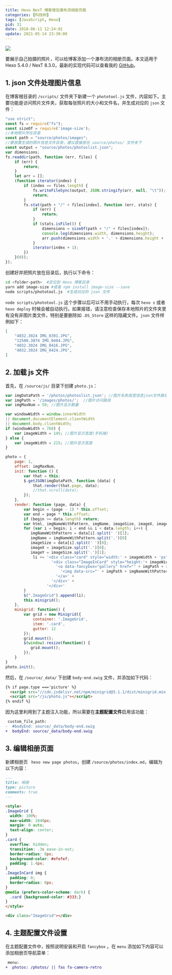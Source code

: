 ```yaml
---
title: Hexo NexT 博客增加瀑布流相册页面
categories: [科技树]
tags: [JavaScript, Hexo]
pid: 31
date: 2018-06-11 12:24:01
update: 2021-05-14 23:30:00
---
```


![](https://website-1256060851.file.myqcloud.com/posts/31/album.jpg!600x)

要展示自己拍摄的照片，可以给博客添加一个瀑布流的相册页面。本文适用于 Hexo 5.4.0 / NexT 8.3.0，最新的实现代码可以查看我的 [GitHub](https://github.com/lei2rock/PhotoGallery/)。<!--more-->

## 1. json 文件处理图片信息

在博客根目录的 `/scripts/` 文件夹下新建一个 `phototool.js` 文件，内容如下。主要功能是访问照片文件夹，获取每张照片的大小和文件名，并生成对应的 `json` 文件：

```js /scripts/phototool.js
"use strict";
const fs = require("fs");
const sizeOf = require('image-size');
//本地照片所在目录
const path = "source/photos/images"; 
//要放置生成的照片信息文件目录，建议直接放在 source/photos/ 文件夹下
const output = "source/photos/photoslist.json";
var dimensions;
fs.readdir(path, function (err, files) {
    if (err) {
        return;
    }
    let arr = [];
    (function iterator(index) {
        if (index == files.length) {
            fs.writeFileSync(output, JSON.stringify(arr, null, "\t"));
            return;
        }
        fs.stat(path + "/" + files[index], function (err, stats) {
            if (err) {
                return;
            }
            if (stats.isFile()) {
                dimensions = sizeOf(path + "/" + files[index]);
                console.log(dimensions.width, dimensions.height);
                arr.push(dimensions.width + '.' + dimensions.height + ' ' + files[index]);
            }
            iterator(index + 1);
        })
    }(0));
});
```

创建好并把照片放在目录后，执行以下命令：

```sh
cd <folder-path>  #定位到 Hexo 博客目录
yarn add image-size #或者 npm install image-size --save
node scripts/phototool.js  #生成对应的 json 文件
```

`node scripts/phototool.js` 这个步骤以后可以不用手动执行，每次 `hexo s` 或者 `hexo deploy` 时候会被自动执行。如果报错，请注意检查保存本地照片的文件夹里有没有非图片类文件，特别是要删除如 `.DS_Store` 这样的隐藏文件。`json` 文件样例如下：

```json /source/photos/photoslist.json
[
	"4032.3024 IMG_0391.JPG",
	"12500.3874 IMG_0404.JPG",
	"4032.3024 IMG_0416.JPG",
	"4032.3024 IMG_0424.JPG",
]
```

## 2. 加载 js 文件

首先，在 `/source/js/` 目录下创建 `photo.js`：

```js /source/js/photo.js
var imgDataPath = '/photos/photoslist.json'; //图片名称高宽信息json文件路径
var imgPath = '/images/photos/';  //图片访问路径
var imgMaxNum = 50; //图片显示数量

var windowWidth = window.innerWidth
|| document.documentElement.clientWidth
|| document.body.clientWidth;
if (windowWidth < 768) {
    var imageWidth = 145; //图片显示宽度(手机端)
} else {
    var imageWidth = 215; //图片显示宽度
}

photo = {
    page: 1,
    offset: imgMaxNum,
    init: function () {
        var that = this;
        $.getJSON(imgDataPath, function (data) {
            that.render(that.page, data);
            //that.scroll(data);
        });
    },
    render: function (page, data) {
        var begin = (page - 1) * this.offset;
        var end = page * this.offset;
        if (begin >= data.length) return;
        var html, imgNameWithPattern, imgName, imageSize, imageX, imageY, li = "";
        for (var i = begin; i < end && i < data.length; i++) {
           imgNameWithPattern = data[i].split(' ')[1];
           imgName = imgNameWithPattern.split('.')[0]
           imageSize = data[i].split(' ')[0];
           imageX = imageSize.split('.')[0];
           imageY = imageSize.split('.')[1];
            li += '<div class="card" style="width:' + imageWidth + 'px" >' +
                    '<div class="ImageInCard" style="height:'+ imageWidth * imageY / imageX + 'px">' +
                      '<a data-fancybox="gallery" href="' + imgPath + imgNameWithPattern + '" data-caption="' + imgName + '" title="' +  imgName + '">' +
                        '<img data-src="' + imgPath + imgNameWithPattern + ' " src="' + imgPath + imgNameWithPattern + ' " data-loaded="true">' +
                      '</a>' +
                    '</div>' +
                  '</div>'
        }
        $(".ImageGrid").append(li);
        this.minigrid();
    },
    minigrid: function() {
        var grid = new Minigrid({
            container: '.ImageGrid',
            item: '.card',
            gutter: 12
        });
        grid.mount();
        $(window).resize(function() {
           grid.mount();
        });
    }
}
photo.init();
```

然后，在 `/source/_data/` 下创建 `body-end.swig` 文件，并添加如下代码：

```html /source/_data/body-end.swig
{% if page.type ==='picture' %}
  <script src="//cdn.jsdelivr.net/npm/minigrid@3.1.1/dist/minigrid.min.js"></script>
  <script src="/js/photo.js"></script>
{% endif %}
```

因为这里利用到了主题注入功能，所以需要在**主题配置文件**启用该功能：

```diff /themes/next/_config.yml
 custom_file_path:
-  #bodyEnd: source/_data/body-end.swig
+  bodyEnd: source/_data/body-end.swig
```

## 3. 编辑相册页面

新建相册页 ` hexo new page photos`，创建  `/source/photos/index.md`，编辑为以下内容：

```markdown /source/photos/index.md
---
title: 相册
type: picture
comments: true
---

<style>
.ImageGrid {
  width: 100%;
  max-width: 1040px;
  margin: 0 auto;
  text-align: center;
}
.card {
  overflow: hidden;
  transition: .3s ease-in-out;
  border-radius: 8px;
  background-color: #efefef;
  padding: 1.4px;
}
.ImageInCard img {
  padding: 0;
  border-radius: 8px;
}
@media (prefers-color-scheme: dark) {
  .card {background-color: #333;}
}
</style>

<div class="ImageGrid"></div>

```

## 4. 主题配置文件设置

在主题配置文件中，按照说明安装和开启 `fancybox` 。在 `menu` 添加如下内容可以添加相册页导航菜单：

```diff /themes/next/_config.yml
 menu:
+  photos: /photos/ || fas fa-camera-retro
```